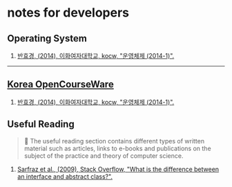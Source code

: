 # notes for developers
## Operating System
1. [반효경, (2014), 이화여자대학교, kocw, "운영체제 (2014-1)".](kocw/%EC%9A%B4%EC%98%81%EC%B2%B4%EC%A0%9C%20(2014-1))
---
##  [Korea OpenCourseWare](http://www.kocw.net/)
1. [반효경, (2014), 이화여자대학교, kocw, "운영체제 (2014-1)".](kocw/%EC%9A%B4%EC%98%81%EC%B2%B4%EC%A0%9C%20(2014-1))

## Useful Reading
> 📌 The useful reading section contains different types of written material such as articles, links to e-books and publications on the subject of the practice and theory of computer science.  
  
1. [Sarfraz et al., (2009), Stack Overflow, "What is the difference between an interface and abstract class?".](https://stackoverflow.com/questions/1913098/what-is-the-difference-between-an-interface-and-abstract-class)